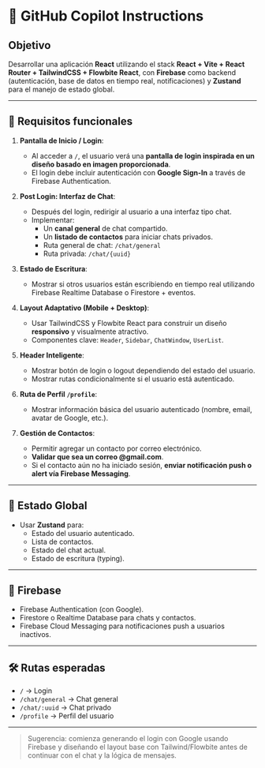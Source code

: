 # 📘 GitHub Copilot Instructions

## Objetivo
Desarrollar una aplicación **React** utilizando el stack **React + Vite + React Router + TailwindCSS + Flowbite React**, con **Firebase** como backend (autenticación, base de datos en tiempo real, notificaciones) y **Zustand** para el manejo de estado global.

---

## 📌 Requisitos funcionales

1. **Pantalla de Inicio / Login**:
   - Al acceder a `/`, el usuario verá una **pantalla de login inspirada en un diseño basado en imagen proporcionada**.
   - El login debe incluir autenticación con **Google Sign-In** a través de Firebase Authentication.

2. **Post Login: Interfaz de Chat**:
   - Después del login, redirigir al usuario a una interfaz tipo chat.
   - Implementar:
     - Un **canal general** de chat compartido.
     - Un **listado de contactos** para iniciar chats privados.
     - Ruta general de chat: `/chat/general`
     - Ruta privada: `/chat/{uuid}`

3. **Estado de Escritura**:
   - Mostrar si otros usuarios están escribiendo en tiempo real utilizando Firebase Realtime Database o Firestore + eventos.

4. **Layout Adaptativo (Mobile + Desktop)**:
   - Usar TailwindCSS y Flowbite React para construir un diseño **responsivo** y visualmente atractivo.
   - Componentes clave: `Header`, `Sidebar`, `ChatWindow`, `UserList`.

5. **Header Inteligente**:
   - Mostrar botón de login o logout dependiendo del estado del usuario.
   - Mostrar rutas condicionalmente si el usuario está autenticado.

6. **Ruta de Perfil `/profile`**:
   - Mostrar información básica del usuario autenticado (nombre, email, avatar de Google, etc.).

7. **Gestión de Contactos**:
   - Permitir agregar un contacto por correo electrónico.
   - **Validar que sea un correo @gmail.com**.
   - Si el contacto aún no ha iniciado sesión, **enviar notificación push o alert vía Firebase Messaging**.

---

## 🧠 Estado Global

- Usar **Zustand** para:
  - Estado del usuario autenticado.
  - Lista de contactos.
  - Estado del chat actual.
  - Estado de escritura (typing).

---

## 🔐 Firebase

- Firebase Authentication (con Google).
- Firestore o Realtime Database para chats y contactos.
- Firebase Cloud Messaging para notificaciones push a usuarios inactivos.

---

## 🛠️ Rutas esperadas

- `/` → Login
- `/chat/general` → Chat general
- `/chat/:uuid` → Chat privado
- `/profile` → Perfil del usuario

---

> Sugerencia: comienza generando el login con Google usando Firebase y diseñando el layout base con Tailwind/Flowbite antes de continuar con el chat y la lógica de mensajes.
